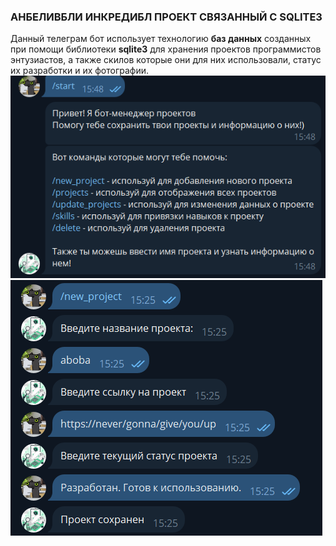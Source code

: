 ### АНБЕЛИВБЛИ ИНКРЕДИБЛ ПРОЕКТ СВЯЗАННЫЙ С SQLITE3
Данный телеграм бот использует технологию **баз данных** созданных при помощи библиотеки **sqlite3** для хранения проектов программистов энтузиастов, а также скилов которые они для них использовали, статус их разработки и их фотографии.
![Screenshot_1](https://github.com/djuneyd/python_lvl_3_projects/blob/main/SQL_bot_portfolio/screen1.png)
![Screenshot_2](https://github.com/djuneyd/python_lvl_3_projects/blob/main/SQL_bot_portfolio/screen2.png)

